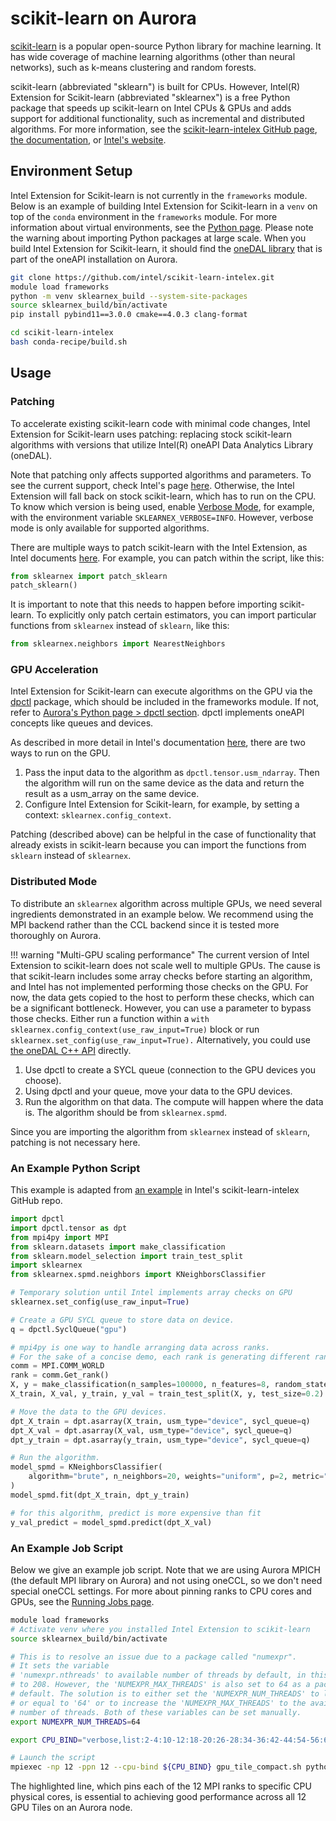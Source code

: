 # scikit-learn on Aurora

[scikit-learn](https://scikit-learn.org/stable/) is a popular open-source Python library for machine learning. It has wide coverage of machine learning algorithms (other than neural networks), such as k-means clustering and random forests.

scikit-learn (abbreviated "sklearn") is built for CPUs. However, Intel(R) Extension for Scikit-learn (abbreviated "sklearnex") is a free Python package that speeds up scikit-learn on Intel CPUs & GPUs and adds support for additional functionality, such as incremental and distributed algorithms. For more information, see the [scikit-learn-intelex GitHub page](https://github.com/uxlfoundation/scikit-learn-intelex), [the documentation](https://uxlfoundation.github.io/scikit-learn-intelex/latest/index.html), or [Intel's website](https://www.intel.com/content/www/us/en/developer/tools/oneapi/scikit-learn.html#gs.b2f4sw).

## Environment Setup

Intel Extension for Scikit-learn is not currently in the `frameworks` module. Below is an example of building Intel Extension for Scikit-learn in a `venv` on top of the `conda` environment in the `frameworks` module. For more information about virtual environments, see the [Python page](../python.md). Please note the warning about importing Python packages at large scale. When you build Intel Extension for Scikit-learn, it should find the [oneDAL library](../../applications-and-libraries/libraries/onedal.md) that is part of the oneAPI installation on Aurora. 
```bash linenums="1"
git clone https://github.com/intel/scikit-learn-intelex.git
module load frameworks
python -m venv sklearnex_build --system-site-packages
source sklearnex_build/bin/activate
pip install pybind11==3.0.0 cmake==4.0.3 clang-format

cd scikit-learn-intelex
bash conda-recipe/build.sh
```

## Usage

### Patching

To accelerate existing scikit-learn code with minimal code changes, Intel Extension for Scikit-learn uses patching: replacing stock scikit-learn algorithms with versions that utilize Intel(R) oneAPI Data Analytics Library (oneDAL).

Note that patching only affects supported algorithms and parameters. To see the current support, check Intel's page [here](https://uxlfoundation.github.io/scikit-learn-intelex/latest/algorithms.html). Otherwise, the Intel Extension will fall back on stock scikit-learn, which has to run on the CPU. To know which version is being used, enable [Verbose Mode](https://uxlfoundation.github.io/scikit-learn-intelex/latest/verbose.html), for example, with the environment variable `SKLEARNEX_VERBOSE=INFO`. However, verbose mode is only available for supported algorithms.

There are multiple ways to patch scikit-learn with the Intel Extension, as Intel documents [here](https://uxlfoundation.github.io/scikit-learn-intelex/latest/quick-start.html#patching). For example, you can patch within the script, like this:

```python linenums="1"
from sklearnex import patch_sklearn
patch_sklearn()
```

It is important to note that this needs to happen before importing scikit-learn. To explicitly only patch certain estimators, you can import particular functions from `sklearnex` instead of `sklearn`, like this:

```python linenums="1"
from sklearnex.neighbors import NearestNeighbors
```

### GPU Acceleration

Intel Extension for Scikit-learn can execute algorithms on the GPU via the [dpctl](https://intelpython.github.io/dpctl/latest/index.html) package, which should be included in the frameworks module. If not, refer to [Aurora's Python page > dpctl section](../python.md#dpctl). dpctl implements oneAPI concepts like queues and devices.

As described in more detail in Intel's documentation [here](https://uxlfoundation.github.io/scikit-learn-intelex/latest/oneapi-gpu.html), there are two ways to run on the GPU.

1. Pass the input data to the algorithm as `dpctl.tensor.usm_ndarray`. Then the algorithm will run on the same device as the data and return the result as a usm_array on the same device.
2. Configure Intel Extension for Scikit-learn, for example, by setting a context: `sklearnex.config_context`.

Patching (described above) can be helpful in the case of functionality that already exists in scikit-learn because you can import the functions from `sklearn` instead of `sklearnex`.

### Distributed Mode

To distribute an `sklearnex` algorithm across multiple GPUs, we need several ingredients demonstrated in an example below. We recommend using the MPI backend rather than the CCL backend since it is tested more thoroughly on Aurora.

!!! warning "Multi-GPU scaling performance"
    The current version of Intel Extension to scikit-learn does not scale well to multiple GPUs. The cause is that scikit-learn includes some array checks before starting an algorithm, and Intel has not implemented performing those checks on the GPU. For now, the data gets copied to the host to perform these checks, which can be a significant bottleneck. However, you can use a parameter to bypass those checks. Either run a function within a `with sklearnex.config_context(use_raw_input=True)` block or run `sklearnex.set_config(use_raw_input=True).` Alternatively, you could use [the oneDAL C++ API](../../applications-and-libraries/libraries/onedal.md) directly.

1. Use dpctl to create a SYCL queue (connection to the GPU devices you choose).
2. Using dpctl and your queue, move your data to the GPU devices.
3. Run the algorithm on that data. The compute will happen where the data is. The algorithm should be from `sklearnex.spmd`.

Since you are importing the algorithm from `sklearnex` instead of `sklearn`, patching is not necessary here.

### An Example Python Script

This example is adapted from [an example](https://github.com/uxlfoundation/scikit-learn-intelex/blob/main/examples/sklearnex/knn_bf_classification_spmd.py) in Intel's scikit-learn-intelex GitHub repo.

```python linenums="1" title="knn_mpi4py_spmd.py"
import dpctl
import dpctl.tensor as dpt
from mpi4py import MPI
from sklearn.datasets import make_classification
from sklearn.model_selection import train_test_split
import sklearnex
from sklearnex.spmd.neighbors import KNeighborsClassifier

# Temporary solution until Intel implements array checks on GPU
sklearnex.set_config(use_raw_input=True)

# Create a GPU SYCL queue to store data on device.
q = dpctl.SyclQueue("gpu")

# mpi4py is one way to handle arranging data across ranks.
# For the sake of a concise demo, each rank is generating different random training data.
comm = MPI.COMM_WORLD
rank = comm.Get_rank()
X, y = make_classification(n_samples=100000, n_features=8, random_state=rank)
X_train, X_val, y_train, y_val = train_test_split(X, y, test_size=0.2)

# Move the data to the GPU devices.
dpt_X_train = dpt.asarray(X_train, usm_type="device", sycl_queue=q)
dpt_X_val = dpt.asarray(X_val, usm_type="device", sycl_queue=q)
dpt_y_train = dpt.asarray(y_train, usm_type="device", sycl_queue=q)

# Run the algorithm.
model_spmd = KNeighborsClassifier(
    algorithm="brute", n_neighbors=20, weights="uniform", p=2, metric="minkowski"
)
model_spmd.fit(dpt_X_train, dpt_y_train)

# for this algorithm, predict is more expensive than fit
y_val_predict = model_spmd.predict(dpt_X_val)
```

### An Example Job Script

Below we give an example job script. Note that we are using Aurora MPICH (the default MPI library on Aurora) and not using oneCCL, so we don't need special oneCCL settings. For more about pinning ranks to CPU cores and GPUs, see the [Running Jobs page](../../running-jobs-aurora.md).

```bash linenums="1" title="example_scikit-learn_distributed.sh" hl_lines="14"
module load frameworks
# Activate venv where you installed Intel Extension to scikit-learn
source sklearnex_build/bin/activate

# This is to resolve an issue due to a package called "numexpr".
# It sets the variable
# 'numexpr.nthreads' to available number of threads by default, in this case
# to 208. However, the 'NUMEXPR_MAX_THREADS' is also set to 64 as a package
# default. The solution is to either set the 'NUMEXPR_NUM_THREADS' to less than
# or equal to '64' or to increase the 'NUMEXPR_MAX_THREADS' to the available
# number of threads. Both of these variables can be set manually.
export NUMEXPR_NUM_THREADS=64

export CPU_BIND="verbose,list:2-4:10-12:18-20:26-28:34-36:42-44:54-56:62-64:70-72:78-80:86-88:94-96"

# Launch the script
mpiexec -np 12 -ppn 12 --cpu-bind ${CPU_BIND} gpu_tile_compact.sh python knn_mpi4py_spmd.py
```
The highlighted line, which pins each of the 12 MPI ranks to specific CPU physical cores, is essential to achieving good performance across all 12 GPU Tiles on an Aurora node.
